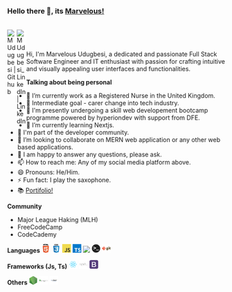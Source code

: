 ### Hello there 👋, its [Marvelous!](https://marv-portifolio-24.netlify.app)
<br />

<!--
**MUdugbesi/MUdugbesi** is a ✨ _special_ ✨ repository because its `README.md` (this file) appears on your GitHub profile.

Here are some ideas to get you started:
-->
<a href="https://github.com/MUdugbesi/">
<img align="left" alt="MUdugbesi | Github" width="22px" style="background-color:white;" src="https://cdn.jsdelivr.net/npm/simple-icons@v3/icons/github.svg" />
</a>
<a href="https://www.linkedin.com/in/udugbesi-marvelous-97739b328/">
<img align="left" alt="MUdugbesi_LinkedIn | LinkedIn" width="22px" style="background-color:white;" src="https://cdn.jsdelivr.net/npm/simple-icons@v3/icons/linkedin.svg" />
</a>
<!-- <p>
  <span>Contact me on whatsApp</span>
  <img align="left" alt="MUdugbesi_WhatsApp | whatsApp" width="22px" src="https://cdn.jsdelivr.net/npm/simple-icons@v3/icons/whatsapp.svg" />
</p> -->

<br />
<br />

Hi, I'm Marvelous Udugbesi, a dedicated and passionate Full Stack Software Engineer and IT enthusiast with passion for crafting intuitive and visually appealing user interfaces and functionalities.

**Talking about being personal**

- 🔭 I’m currently work as a Registered Nurse in the United Kingdom.
- 🎯 Intermediate goal - carer change into tech industry.
- 🔭 I'm presently undergoing a skill web developement bootcamp programme powered by hyperiondev with support from DFE.
- 🌱 I’m currently learning Nextjs.
- 👯 I'm part of the developer community.
- 👯 I’m looking to collaborate on MERN web application or any other web based applications.
- 💬 I am happy to answer any questions, please ask.
- 📫 How to reach me: Any of my social media platform above.
- 😄 Pronouns: He/Him.
- ⚡ Fun fact: I play the saxophone.
- 📚 [Portifolio!](https://marv-portifolio-24.netlify.app)


**Community**
- Major League Haking (MLH)
- FreeCodeCamp
- CodeCademy

**Languages**
<code><img height="20" src='https://raw.githubusercontent.com/github/explore/80688e429a7d4ef2fca1e82350fe8e3517d3494d/topics/html/html.png' /></code>
<code><img height="20" src='https://raw.githubusercontent.com/github/explore/80688e429a7d4ef2fca1e82350fe8e3517d3494d/topics/css/css.png' /></code>
<code><img height="20" src='https://raw.githubusercontent.com/github/explore/80688e429a7d4ef2fca1e82350fe8e3517d3494d/topics/javascript/javascript.png' /></code>
<code><img height="20" src='https://raw.githubusercontent.com/github/explore/80688e429a7d4ef2fca1e82350fe8e3517d3494d/topics/typescript/typescript.png' /></code>
<code><img height="20" src='https://raw.githubusercontent.com/github/explore/80688e429a7d4ef2fca1e82350fe8e3517d3494d/topics/mysql/mysql.png![image](https://github.com/user-attachments/assets/4aa61cbd-4222-4b85-aec9-ef8350e2e2b1)' /></code>
<code><img height="20" src='https://raw.githubusercontent.com/github/explore/d92924b1d925bb134e308bd29c9de6c302ed3beb/topics/terminal/terminal.png' /></code>
<code><img height="20" src='https://raw.githubusercontent.com/github/explore/9d47da057258d668c7dba9e9bb9cfcd45e2226e9/topics/git/git.png' /></code>


**Frameworks (Js, Ts)**
<code><img height="20" src='https://raw.githubusercontent.com/github/explore/80688e429a7d4ef2fca1e82350fe8e3517d3494d/topics/react/react.png' /></code>
<code><img height="20" src='https://raw.githubusercontent.com/github/explore/2ebcebd7b163b2ab12cb5a40bf29264799c81c03/topics/nextjs/nextjs.png' /></code>
<code><img height="20" src='https://raw.githubusercontent.com/github/explore/80688e429a7d4ef2fca1e82350fe8e3517d3494d/topics/bootstrap/bootstrap.png' /></code>

**Others**
<code><img height="20" src='https://raw.githubusercontent.com/github/explore/80688e429a7d4ef2fca1e82350fe8e3517d3494d/topics/nodejs/nodejs.png' /></code>
<code><img height="20" src='https://raw.githubusercontent.com/github/explore/80688e429a7d4ef2fca1e82350fe8e3517d3494d/topics/mongodb/mongodb.png' /></code>
<code><img height="20" src='https://raw.githubusercontent.com/github/explore/80688e429a7d4ef2fca1e82350fe8e3517d3494d/topics/jquery/jquery.png' /></code>


